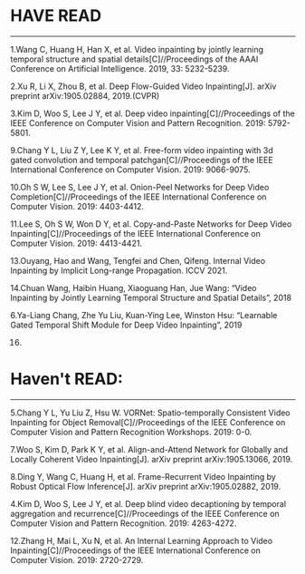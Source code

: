 # **HAVE READ**

---

1.Wang C, Huang H, Han X, et al. Video inpainting by jointly learning temporal structure and spatial details[C]//Proceedings of the AAAI Conference on Artificial Intelligence. 2019, 33: 5232-5239.

2.Xu R, Li X, Zhou B, et al. Deep Flow-Guided Video Inpainting[J]. arXiv preprint arXiv:1905.02884, 2019.(CVPR)

3.Kim D, Woo S, Lee J Y, et al. Deep video inpainting[C]//Proceedings of the IEEE Conference on Computer Vision and Pattern Recognition. 2019: 5792-5801.

9.Chang Y L, Liu Z Y, Lee K Y, et al. Free-form video inpainting with 3d gated convolution and temporal patchgan[C]//Proceedings of the IEEE International Conference on Computer Vision. 2019: 9066-9075.

10.Oh S W, Lee S, Lee J Y, et al. Onion-Peel Networks for Deep Video Completion[C]//Proceedings of the IEEE International Conference on Computer Vision. 2019: 4403-4412.

11.Lee S, Oh S W, Won D Y, et al. Copy-and-Paste Networks for Deep Video Inpainting[C]//Proceedings of the IEEE International Conference on Computer Vision. 2019: 4413-4421.

13.Ouyang, Hao and Wang, Tengfei and Chen, Qifeng. Internal Video Inpainting by Implicit Long-range Propagation. ICCV 2021.

14.Chuan Wang, Haibin Huang, Xiaoguang Han, Jue Wang: “Video Inpainting by Jointly Learning Temporal Structure and Spatial Details”, 2018

6.Ya-Liang Chang, Zhe Yu Liu, Kuan-Ying Lee, Winston Hsu: “Learnable Gated Temporal Shift Module for Deep Video Inpainting”, 2019

16.

# **Haven't READ:**

---

5.Chang Y L, Yu Liu Z, Hsu W. VORNet: Spatio-temporally Consistent Video Inpainting for Object Removal[C]//Proceedings of the IEEE Conference on Computer Vision and Pattern Recognition Workshops. 2019: 0-0.

7.Woo S, Kim D, Park K Y, et al. Align-and-Attend Network for Globally and Locally Coherent Video Inpainting[J]. arXiv preprint arXiv:1905.13066, 2019.

8.Ding Y, Wang C, Huang H, et al. Frame-Recurrent Video Inpainting by Robust Optical Flow Inference[J]. arXiv preprint arXiv:1905.02882, 2019.

4.Kim D, Woo S, Lee J Y, et al. Deep blind video decaptioning by temporal aggregation and recurrence[C]//Proceedings of the IEEE Conference on Computer Vision and Pattern Recognition. 2019: 4263-4272.

12.Zhang H, Mai L, Xu N, et al. An Internal Learning Approach to Video Inpainting[C]//Proceedings of the IEEE International Conference on Computer Vision. 2019: 2720-2729.
